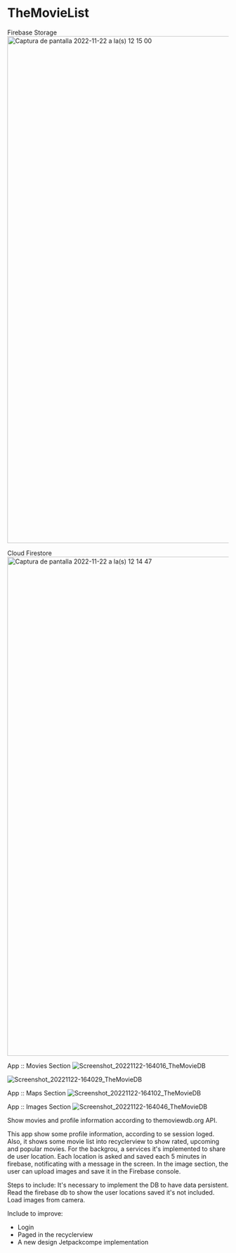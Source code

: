 # TheMovieList

Firebase Storage
<img width="1153" alt="Captura de pantalla 2022-11-22 a la(s) 12 15 00" src="https://user-images.githubusercontent.com/17371212/203390576-d686dde7-414c-489c-a226-b0aa3c0f83f6.png">

Cloud Firestore
<img width="1135" alt="Captura de pantalla 2022-11-22 a la(s) 12 14 47" src="https://user-images.githubusercontent.com/17371212/203390611-15b92d87-601b-4de9-ab05-4babcba46f70.png">

App :: Movies Section
![Screenshot_20221122-164016_TheMovieDB](https://user-images.githubusercontent.com/17371212/203436411-71b25acd-1817-4ff3-b375-2f1843225587.jpg)

![Screenshot_20221122-164029_TheMovieDB](https://user-images.githubusercontent.com/17371212/203436404-9bc28e3f-1b38-4793-9656-d71b7c607cce.jpg)

App :: Maps Section
![Screenshot_20221122-164102_TheMovieDB](https://user-images.githubusercontent.com/17371212/203436392-01a7f0fe-d08b-49d0-bc0b-caf78d2a672e.jpg)

App :: Images Section
![Screenshot_20221122-164046_TheMovieDB](https://user-images.githubusercontent.com/17371212/203436378-39ee657b-d9da-44b4-b9c4-8ce88713678b.jpg)

Show movies and profile information according to themoviewdb.org API.

This app show some profile information, according to se session loged. Also, it shows some movie list into recyclerview to show rated, upcoming and popular movies.
For the backgrou, a services it's implemented to share de user location. Each location is asked and saved each 5 minutes in firebase, notificating with a message in the screen.
In the image section, the user can upload images and save it in the Firebase console.


Steps to include:
It's necessary to implement the DB to have data persistent.
Read the firebase db to show the user locations saved it's not included.
Load images from camera.

Include to improve:
* Login
* Paged in the recyclerview
* A new design
Jetpackcompe implementation
